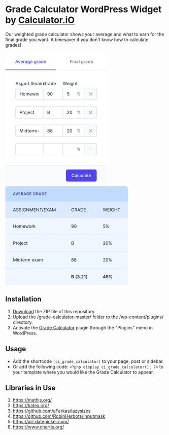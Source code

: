 # Grade Calculator WordPress Widget by [Calculator.iO](https://www.calculator.io/ "Calculator.iO Homepage")

Our weighted grade calculator shows your average and what to earn for the final grade you want. A timesaver if you don't know how to calculate grades!

![Grade Calculator Input Form](/assets/images/screenshot-1.png "Grade Calculator Input Form")
![Grade Calculator Calculation Results](/assets/images/screenshot-2.png "Grade Calculator Calculation Results")

## Installation

1. [Download](https://github.com/pub-calculator-io/age-calculator/archive/refs/heads/master.zip) the ZIP file of this repository.
2. Upload the /grade-calculator-master/ folder to the /wp-content/plugins/ directory.
3. Activate the [Grade Calculator](https://www.calculator.io/grade-calculator/ "Grade Calculator Homepage") plugin through the "Plugins" menu in WordPress.

## Usage
* Add the shortcode `[ci_grade_calculator]` to your page, post or sidebar.
* Or add the following code: `<?php display_ci_grade_calculator(); ?>` to your template where you would like the Grade Calculator to appear.

## Libraries in Use
1. https://mathjs.org/
2. https://katex.org/
3. https://github.com/aFarkas/lazysizes
4. https://github.com/RobinHerbots/Inputmask
5. https://air-datepicker.com/
6. https://www.chartjs.org/
